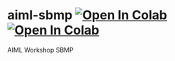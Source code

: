 # aiml-sbmp [![Open In Colab](https://colab.research.google.com/assets/colab-badge.svg)](https://colab.research.google.com/drive/1kRSgdYTK0cxk_v_18Mp43fkm7r8KkQtX?usp=sharing) [![Open In Colab](https://colab.research.google.com/assets/colab-badge.svg)](https://colab.research.google.com/drive/1d6pJ24hRORxupbt8-zt6zjKYC6JNSDRG?usp=sharing)

AIML Workshop SBMP
